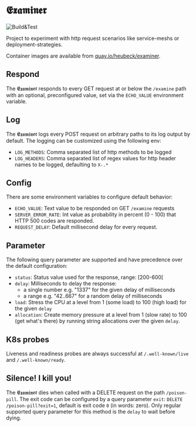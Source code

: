 # 𝕰𝖝𝖆𝖒𝖎𝖓𝖊𝖗

![Build&Test](https://github.com/heubeck/examiner/actions/workflows/ci.yaml/badge.svg)

Project to experiment with http request scenarios like service-meshs or deployment-strategies.

Container images are available from [quay.io/heubeck/examiner](https://quay.io/repository/heubeck/examiner?tab=tags).

## Respond

The 𝕰𝖝𝖆𝖒𝖎𝖓𝖊𝖗 responds to every GET request at or below the `/examine` path with an optional, preconfigured value, set via the `ECHO_VALUE` environment variable.

## Log

The 𝕰𝖝𝖆𝖒𝖎𝖓𝖊𝖗 logs every POST request on arbitrary paths to its log output by default.
The logging can be customized using the following env:
* `LOG_METHODS`: Comma separated list of http methods to be logged
* `LOG_HEADERS`: Comma separated list of regex values for http header names to be logged, defaulting to `X-.*`

## Config

There are some environment variables to configure default behavior:

* `ECHO_VALUE`: Text value to be responded on GET `/examine` requests
* `SERVER_ERROR_RATE`: Int value as probability in percent (0 - 100) that HTTP 500 codes are responded.
* `REQUEST_DELAY`: Default millisecond delay for every request.

## Parameter

The following query parameter are supported and have precedence over the default configuration:

* `status`: Status value used for the response, range: [200-600[
* `delay`: Milliseconds to delay the response:
  * a single number e.g. "1337" for the given delay of milliseconds
  * a range e.g. "42..667" for a random delay of milliseconds
* `load`: Stress the CPU at a level from 1 (some load) to 100 (high load) for the given `delay`
* `allocation`: Create memory pressure at a level from 1 (slow rate) to 100 (get what's there) by running string allocations over the given `delay`.

## K8s probes

Liveness and readiness probes are always successful at `/.well-known/live` and `/.well-known/ready`.

## Silence! I kill you!

The 𝕰𝖝𝖆𝖒𝖎𝖓𝖊𝖗 dies when called with a DELETE request on the path `/poison-pill`.
The exit code can be configured by a query parameter `exit`: `DELETE /poison-pill?exit=1`, default is exit code `0` (in words: zero).
Only regular supported query parameter for this method is the `delay` to wait before dying.
